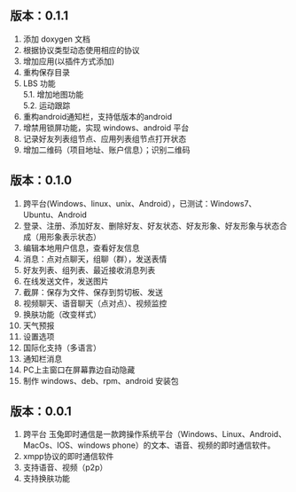 版本：0.1.1
--------------
1. 添加 doxygen 文档
2. 根据协议类型动态使用相应的协议
3. 增加应用(以插件方式添加)
4. 重构保存目录
5. LBS 功能  
5.1. 增加地图功能  
5.2. 运动跟踪
6. 重构android通知栏，支持低版本的android
7. 增禁用锁屏功能，实现 windows、android 平台
8. 记录好友列表组节点、应用列表组节点打开状态
9. 增加二维码（项目地址、账户信息）；识别二维码

版本：0.1.0
--------------
1. 跨平台(Windows、linux、unix、Android），已测试：Windows7、Ubuntu、Android
2. 登录、注册、添加好友、删除好友、好友状态、好友形象、好友形象与状态合成（用形象表示状态）
3. 编辑本地用户信息，查看好友信息
4. 消息：点对点聊天，组聊（群），发送表情
5. 好友列表、组列表、最近接收消息列表
6. 在线发送文件，发送图片
7. 截屏：保存为文件、保存到剪切板、发送
8. 视频聊天、语音聊天（点对点）、视频监控
9. 换肤功能（改变样式）
10. 天气预报
11. 设置选项
12. 国际化支持（多语言）
13. 通知栏消息
14. PC上主窗口在屏幕靠边自动隐藏
15. 制作 windows、deb、rpm、android 安装包

版本：0.0.1
----------
1. 跨平台
玉兔即时通信是一款跨操作系统平台（Windows、Linux、Android、MacOs、IOS、windows phone）的文本、语音、视频的即时通信软件。
2. xmpp协议的即时通信软件
3. 支持语音、视频（p2p）
4. 支持换肤功能
